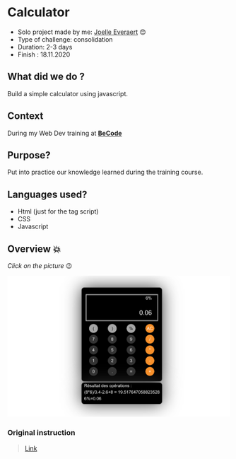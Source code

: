 # Calculator

* Solo project made by me: [Joelle Everaert](https://github.com/Joelle-Everaert) :blush:
* Type of challenge: consolidation
* Duration: 2-3 days
* Finish : 18.11.2020 

## What did we do ?
Build a simple calculator using javascript. 

## Context  

During my Web Dev training at **[BeCode](https://becode.org)**


## Purpose?
Put into practice our knowledge learned during the training course.


## Languages used?
* Html (just for the tag script)
* CSS
* Javascript

## Overview :collision:
*Click on the picture* :wink:

[![little overview](Overview.png)](https://joelle-everaert.github.io/Calculator/)

### Original instruction

> [Link](https://github.com/becodeorg/bxl-hopper-1-25/tree/master/The%20Hill/projects/1.calculator)

